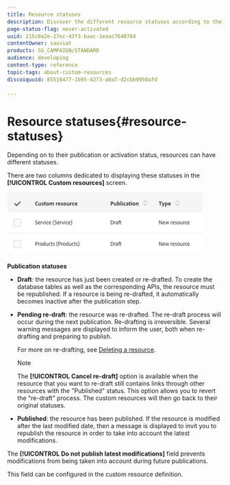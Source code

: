 ```yaml
---
title: Resource statuses
description: Discover the different resource statuses according to their publication state.
page-status-flag: never-activated
uuid: 215c0a2e-27ec-43f3-baac-1eaac7640784
contentOwner: sauviat
products: SG_CAMPAIGN/STANDARD
audience: developing
content-type: reference
topic-tags: about-custom-resources
discoiquuid: 85516477-1b95-4273-a0a7-d2cbb9950afd

---
```


# Resource statuses{#resource-statuses}

Depending on to their publication or activation status, resources can have different statuses.

There are two columns dedicated to displaying these statuses in the **[!UICONTROL Custom resources]** screen.

![](assets/schema_colonne_1.png)

**Publication statuses**

* **Draft**: the resource has just been created or re-drafted. To create the database tables as well as the corresponding APIs, the resource must be republished. If a resource is being re-drafted, it automatically becomes inactive after the publication step.
* **Pending re-draft**: the resource was re-drafted. The re-draft process will occur during the next publication. Re-drafting is irreversible. Several warning messages are displayed to inform the user, both when re-drafting and preparing to publish.

  For more on re-drafting, see [Deleting a resource](../../developing/using/deleting-a-resource.md).

  >[!NOTE]
  >
  >The **[!UICONTROL Cancel re-draft]** option is available when the resource that you want to re-draft still contains links through other resources with the "Published" status. This option allows you to revert the "re-draft" process. The custom resources will then go back to their original statuses.

* **Published**: the resource has been published. If the resource is modified after the last modified date, then a message is displayed to invit you to republish the resource in order to take into account the latest modifications.

The **[!UICONTROL Do not publish latest modifications]** field prevents modifications from being taken into account during future publications.

This field can be configured in the custom resource definition.
